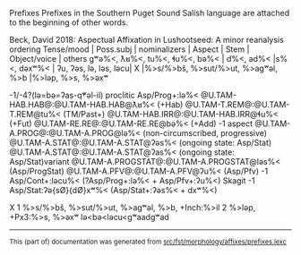 Prefixes
Prefixes in the Southern Puget Sound Salish language are attached to the beginning of other words.

Beck, David 2018: Aspectual Affixation in Lushootseed: A minor reanalysis
ordering
Tense/mood | Poss.subj | nominalizers | Aspect | Stem | Object/voice | others
gʷə%<, ƛ̕u%<, tu%<, ɬu%<, bə%< | d%<, ad%< |s%<, dəxʷ%< | ʔu, ʔəs, lə, ləs, ləcu| X |%>s/%>bš, %>sut/%>ut, %>agʷəl, %>b |%>ləp, %>s, %>əxʷ

-1/-4?(lə=bə=ʔas-q̓ʷəl-il) proclitic Asp/Prog+:lə%<
@U.TAM-HAB.HAB@:@U.TAM-HAB.HAB@ƛ̕u%<  (+Hab)
@U.TAM-T.REM@:@U.TAM-T.REM@tu%<   (TM/Past+)
@U.TAM-HAB.IRR@:@U.TAM-HAB.IRR@ɬu%<  (+Fut)
@U.TAM-RE.RE@:@U.TAM-RE.RE@bə%<  (+Add)
-1 aspect
@U.TAM-A.PROG@:@U.TAM-A.PROG@lə%<  (non-circumscribed, progressive)
@U.TAM-A.STAT@:@U.TAM-A.STAT@ʔəs%<  (ongoing state: Asp/Stat)
@U.TAM-A.STAT@:@U.TAM-A.STAT@ʔas%<  (ongoing state: Asp/Stat)variant
@U.TAM-A.PROGSTAT@:@U.TAM-A.PROGSTAT@ləs%< (Asp/ProgStat)
@U.TAM-A.PFV@:@U.TAM-A.PFV@ʔu%<  (Asp/Pfv)
-1 Asp/Cont+:ləcu%< (?Asp/Prog+:lə%< + Asp/Pfv+:ʔu%<) Skagit
-1 Asp/Stat:ʔə{sØ}{dØ}xʷ%< (Asp/Stat+:ʔəs%< + dxʷ%<)

X
1 %>s/%>bš, %>sut/%>ut, %>agʷəl, %>b, +Inch:%>il
2 %>ləp, +Px3:%>s, %>əxʷ
lə<bə<ləcu<gʷaadgʷad

* * *

<small>This (part of) documentation was generated from [src/fst/morphology/affixes/prefixes.lexc](https://github.com/giellalt/lang-slh/blob/main/src/fst/morphology/affixes/prefixes.lexc)</small>
